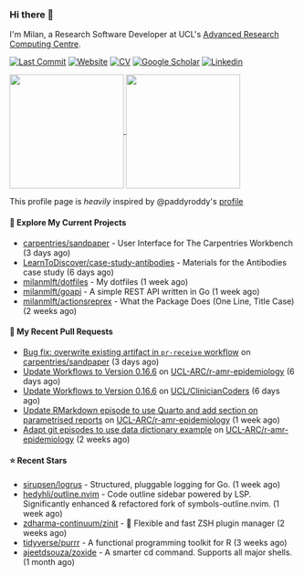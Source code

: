 ### Hi there 👋

I'm Milan, a Research Software Developer at UCL's [Advanced Research Computing
Centre](https://www.ucl.ac.uk/advanced-research-computing/advanced-research-computing-centre).

[![Last Commit](https://img.shields.io/github/last-commit/milanmlft/milanmlft?label=updated)](https://github.com/milanmlft)
[![Website](https://img.shields.io/badge/GitHub%20Pages-222?logo=githubpages&logoColor=fff&style=for-the-badge&style=flat)](https://milanmlft.dev)
[![CV](https://img.shields.io/badge/CV-PDF-pink.svg)](https://milanmlft.netlify.app/uploads/resume.pdf)
[![Google Scholar](https://img.shields.io/badge/Google%20Scholar-4285F4?logo=googlescholar&logoColor=fff&style=for-the-badge&style=flat)](https://scholar.google.com/citations?user=LwW40HQAAAAJ&hl=en)
[![Linkedin](https://img.shields.io/badge/LinkedIn-0A66C2?logo=linkedin&logoColor=fff&style=for-the-badge&style=flat)](http://www.linkedin.com/in/milan-malfait)


<a href="https://github.com/milanmlft/milanmlft#gh-dark-mode-only">
  <img height=200 align="center" src="https://github-readme-stats-paddyroddy.vercel.app/api?username=milanmlft&disable_animations=true&hide_border=true&hide_title=true&include_all_commits=true&rank_icon=github&show=prs_merged,reviews&show_icons=true&theme=tokyonight" />
</a>


<a href="https://github.com/milanmlft/milanmlft#gh-light-mode-only">
  <img height=200 align="center" src="https://github-readme-stats-paddyroddy.vercel.app/api?username=milanmlft&disable_animations=true&hide_border=true&hide_title=true&include_all_commits=true&rank_icon=github&show=prs_merged,reviews&show_icons=true&theme=default" />
</a>

This profile page is _heavily_ inspired by @paddyroddy's [profile](https://github.com/paddyroddy/paddyroddy)

#### 👷 Explore My Current Projects

- [carpentries/sandpaper](https://github.com/carpentries/sandpaper) - User Interface for The Carpentries Workbench
  (3 days ago)
- [LearnToDiscover/case-study-antibodies](https://github.com/LearnToDiscover/case-study-antibodies) - Materials for the Antibodies case study
  (6 days ago)
- [milanmlft/dotfiles](https://github.com/milanmlft/dotfiles) - My dotfiles
  (1 week ago)
- [milanmlft/goapi](https://github.com/milanmlft/goapi) - A simple REST API written in Go
  (1 week ago)
- [milanmlft/actionsreprex](https://github.com/milanmlft/actionsreprex) - What the Package Does (One Line, Title Case)
  (2 weeks ago)

#### 🔨 My Recent Pull Requests

- [Bug fix: overwrite existing artifact in `pr-receive` workflow](https://github.com/carpentries/sandpaper/pull/602) on [carpentries/sandpaper](https://github.com/carpentries/sandpaper)
  (3 days ago)
- [Update Workflows to Version 0.16.6](https://github.com/UCL-ARC/r-amr-epidemiology/pull/23) on [UCL-ARC/r-amr-epidemiology](https://github.com/UCL-ARC/r-amr-epidemiology)
  (6 days ago)
- [Update Workflows to Version 0.16.6](https://github.com/UCL/ClinicianCoders/pull/47) on [UCL/ClinicianCoders](https://github.com/UCL/ClinicianCoders)
  (6 days ago)
- [Update RMarkdown episode to use Quarto and add section on parametrised reports](https://github.com/UCL-ARC/r-amr-epidemiology/pull/19) on [UCL-ARC/r-amr-epidemiology](https://github.com/UCL-ARC/r-amr-epidemiology)
  (1 week ago)
- [Adapt git episodes to use data dictionary example](https://github.com/UCL-ARC/r-amr-epidemiology/pull/17) on [UCL-ARC/r-amr-epidemiology](https://github.com/UCL-ARC/r-amr-epidemiology)
  (2 weeks ago)

#### ⭐ Recent Stars

- [sirupsen/logrus](https://github.com/sirupsen/logrus) - Structured, pluggable logging for Go.
  (1 week ago)
- [hedyhli/outline.nvim](https://github.com/hedyhli/outline.nvim) - Code outline sidebar powered by LSP. Significantly enhanced &amp; refactored fork of symbols-outline.nvim. 
  (1 week ago)
- [zdharma-continuum/zinit](https://github.com/zdharma-continuum/zinit) - 🌻 Flexible and fast ZSH plugin manager
  (2 weeks ago)
- [tidyverse/purrr](https://github.com/tidyverse/purrr) - A functional programming toolkit for R
  (3 weeks ago)
- [ajeetdsouza/zoxide](https://github.com/ajeetdsouza/zoxide) - A smarter cd command. Supports all major shells.
  (1 month ago)
